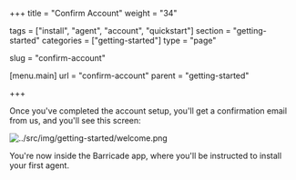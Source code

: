 +++
title = "Confirm Account"
weight = "34"

tags = ["install", "agent", "account", "quickstart"]
section = "getting-started"
categories = ["getting-started"]
type = "page"

slug = "confirm-account"

[menu.main]
    url = "confirm-account"
    parent = "getting-started"

+++

Once you've completed the account setup, you'll get a confirmation email from us, and you'll see this screen:

![../src/img/getting-started/welcome.png](../src/img/getting-started/welcome.png)

You're now inside the Barricade app, where you'll be instructed to install your first agent.
